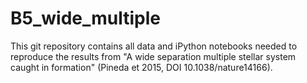 B5_wide_multiple
================

This git repository contains all data and iPython notebooks needed to reproduce the results from "A wide separation multiple stellar system caught in formation" (Pineda et 2015, DOI 10.1038/nature14166).

